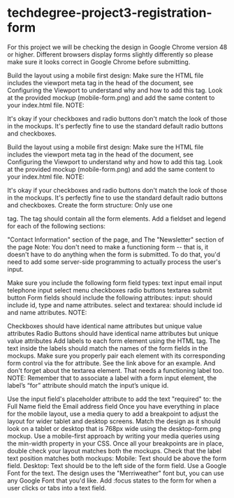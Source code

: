 # techdegree-project3-registration-form

For this project we will be checking the design in Google Chrome version 48 or higher. Different browsers display forms slightly differently so please make sure it looks correct in Google Chrome before submitting.

Build the layout using a mobile first design:
Make sure the HTML file includes the viewport meta tag in the head of the document, see Configuring the Viewport to understand why and how to add this tag.
Look at the provided mockup (mobile-form.png) and add the same content to your index.html file.
NOTE:

It's okay if your checkboxes and radio buttons don't match the look of those in the mockups. It's perfectly fine to use the standard default radio buttons and checkboxes.

Build the layout using a mobile first design:
Make sure the HTML file includes the viewport meta tag in the head of the document, see Configuring the Viewport to understand why and how to add this tag.
Look at the provided mockup (mobile-form.png) and add the same content to your index.html file.
NOTE:

It's okay if your checkboxes and radio buttons don't match the look of those in the mockups. It's perfectly fine to use the standard default radio buttons and checkboxes.
Create the form structure:
Only use one <form> tag. The <form> tag should contain all the form elements. Add a fieldset and legend for each of the following sections:

"Contact Information" section of the page, and
The "Newsletter" section of the page
Note: You don't need to make a functioning form -- that is, it doesn't have to do anything when the form is submitted. To do that, you'd need to add some server-side programming to actually process the user's input.

Make sure you include the following form field types:
text input
email input
telephone input
select menu
checkboxes
radio buttons
textarea
submit button
Form fields should include the following attributes:
input: should include id, type and name attributes.
select and textarea: should include id and name attributes.
NOTE:

Checkboxes should have identical name attributes but unique value attributes
Radio Buttons should have identical name attributes but unique value attributes
Add labels to each form element using the HTML <label> tag. The text inside the labels should match the names of the form fields in the mockups.
Make sure you properly pair each <label> element with its corresponding form control via the for attribute. See the link above for an example. And don't forget about the textarea element. That needs a functioning label too.
NOTE: Remember that to associate a label with a form input element, the label’s “for” attribute should match the input’s unique id.

Use the input field's placeholder attribute to add the text "required" to:
the Full Name field
the Email address field
Once you have everything in place for the mobile layout, use a media query to add a breakpoint to adjust the layout for wider tablet and desktop screens.
Match the design as it should look on a tablet or desktop that is 768px wide using the desktop-form.png mockup.
Use a mobile-first approach by writing your media queries using the min-width property in your CSS.
Once all your breakpoints are in place, double check your layout matches both the mockups.
Check that the label text position matches both mockups:
Mobile: Text should be above the form field.
Desktop: Text should be to the left side of the form field.
Use a Google Font for the text. The design uses the "Merriweather" font but, you can use any Google Font that you'd like.
Add :focus states to the form for when a user clicks or tabs into a text field.
